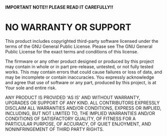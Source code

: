 **IMPORTANT NOTE!! PLEASE READ IT CAREFULLY!!**
# NO WARRANTY OR SUPPORT #

This product includes copyrighted third-party software licensed under the
terms of the GNU General Public License. Please see The GNU General Public
License for the exact terms and conditions of this license.

The firmware or any other product designed or produced by this project may
contain in whole or in part pre-release, untested, or not fully tested works.
This may contain errors that could cause failures or loss of data, and may be
incomplete or contain inaccuracies. You expressly acknowledge and agree that
use of software or any part, produced by this project, is at Your sole and
entire risk.

ANY PRODUCT IS PROVIDED 'AS IS' AND WITHOUT WARRANTY, UPGRADES OR SUPPORT
OF ANY KIND. ALL CONTRIBUTORS EXPRESSLY DISCLAIM ALL WARRANTIES AND/OR
CONDITIONS, EXPRESS OR IMPLIED, INCLUDING, BUT NOT LIMITED TO, THE IMPLIED
WARRANTIES AND/OR CONDITIONS OF SATISFACTORY QUALITY, OF FITNESS FOR
A PARTICULAR PURPOSE, OF ACCURACY, OF QUIET ENJOYMENT, AND NONINFRINGEMENT
OF THIRD PARTY RIGHTS.
